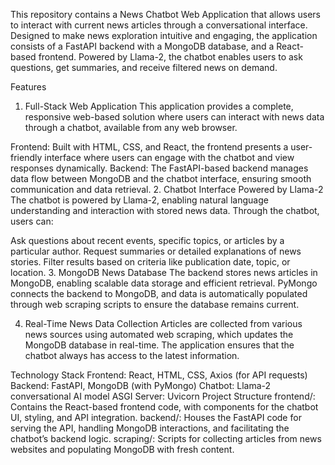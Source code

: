 This repository contains a News Chatbot Web Application that allows users to interact with current news articles through a conversational interface. Designed to make news exploration intuitive and engaging, the application consists of a FastAPI backend with a MongoDB database, and a React-based frontend. Powered by Llama-2, the chatbot enables users to ask questions, get summaries, and receive filtered news on demand.

Features
1. Full-Stack Web Application
This application provides a complete, responsive web-based solution where users can interact with news data through a chatbot, available from any web browser.

Frontend: Built with HTML, CSS, and React, the frontend presents a user-friendly interface where users can engage with the chatbot and view responses dynamically.
Backend: The FastAPI-based backend manages data flow between MongoDB and the chatbot interface, ensuring smooth communication and data retrieval.
2. Chatbot Interface Powered by Llama-2
The chatbot is powered by Llama-2, enabling natural language understanding and interaction with stored news data. Through the chatbot, users can:

Ask questions about recent events, specific topics, or articles by a particular author.
Request summaries or detailed explanations of news stories.
Filter results based on criteria like publication date, topic, or location.
3. MongoDB News Database
The backend stores news articles in MongoDB, enabling scalable data storage and efficient retrieval. PyMongo connects the backend to MongoDB, and data is automatically populated through web scraping scripts to ensure the database remains current.

4. Real-Time News Data Collection
Articles are collected from various news sources using automated web scraping, which updates the MongoDB database in real-time. The application ensures that the chatbot always has access to the latest information.

Technology Stack
Frontend: React, HTML, CSS, Axios (for API requests)
Backend: FastAPI, MongoDB (with PyMongo)
Chatbot: Llama-2 conversational AI model
ASGI Server: Uvicorn
Project Structure
frontend/: Contains the React-based frontend code, with components for the chatbot UI, styling, and API integration.
backend/: Houses the FastAPI code for serving the API, handling MongoDB interactions, and facilitating the chatbot’s backend logic.
scraping/: Scripts for collecting articles from news websites and populating MongoDB with fresh content.
